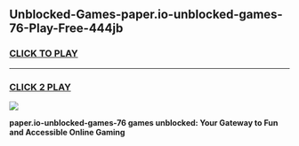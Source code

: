 
## Unblocked-Games-paper.io-unblocked-games-76-Play-Free-444jb
<h3>
<a href="https://premium76.site?title=paper.io-unblocked-games-76&ref=09A">CLICK TO PLAY</a></h3>
<hr>

<h3>
<a href="https://premium76.site?title=paper.io-unblocked-games-76&ref=09A">CLICK 2 PLAY</a>
  
</h3>

<a href="https://premium76.site?title=paper.io-unblocked-games-76&ref=09A"><img src="https://clearcache.store/games.png"></a>


**paper.io-unblocked-games-76 games unblocked: Your Gateway to Fun and Accessible Online Gaming**
